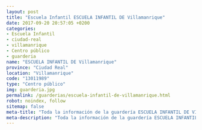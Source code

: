 ```yaml
---
layout: post
title: "Escuela Infantil ESCUELA INFANTIL DE Villamanrique"
date: 2017-09-20 20:57:05 +0200
categories:
- Escuela Infantil
- ciudad-real
- villamanrique
- Centro público
- guarderia
name: "ESCUELA INFANTIL DE Villamanrique"
province: "Ciudad Real"
location: "Villamanrique"
code: "13011989"
type: "Centro público"
img: guarderia.jpg
permalink: /guarderias/escuela-infantil-de-villamanrique.html
robot: noindex, follow
sitemap: false
meta-title: "Toda la información de la guardería ESCUELA INFANTIL DE VILLAMANRIQUE"
meta-description: "Toda la información de la guardería ESCUELA INFANTIL DE VILLAMANRIQUE"
---
```


